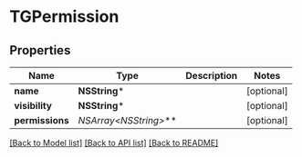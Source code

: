 # TGPermission

## Properties
Name | Type | Description | Notes
------------ | ------------- | ------------- | -------------
**name** | **NSString*** |  | [optional] 
**visibility** | **NSString*** |  | [optional] 
**permissions** | **NSArray&lt;NSString*&gt;*** |  | [optional] 

[[Back to Model list]](../README.md#documentation-for-models) [[Back to API list]](../README.md#documentation-for-api-endpoints) [[Back to README]](../README.md)


